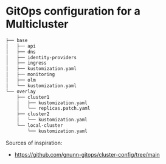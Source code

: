 # GitOps configuration for a Multicluster

```bash
├── base
│   ├── api
│   ├── dns
│   ├── identity-providers
│   ├── ingress
│   ├── kustomization.yaml
│   ├── monitoring
│   ├── olm
│   └── kustomization.yaml
└── overlay
    ├── cluster1
    │   ├── kustomization.yaml
    │   └── replicas.patch.yaml
    ├── cluster2
    │   └── kustomization.yaml
    └── local-cluster
        └── kustomization.yaml
```

Sources of inspiration:

* https://github.com/gnunn-gitops/cluster-config/tree/main
